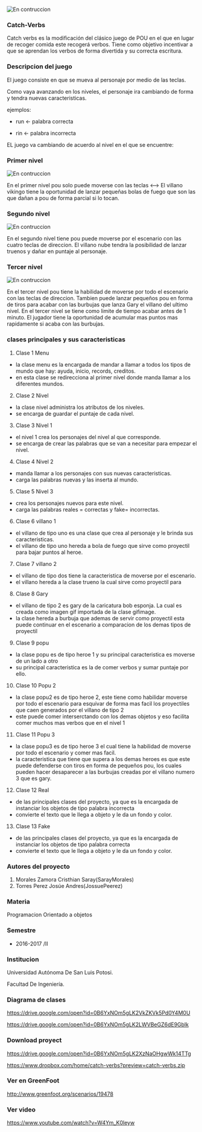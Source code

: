 ![En contruccion](https://lh3.googleusercontent.com/-uapAhPHZgSQ/WSx3LmFB_WI/AAAAAAAAAtE/Pvb0yz8N5OYsMW9xNHEzC0tKCBS96DWIgCL0B/w530-d-h334-p-rw/camiseta-pou-custom-logo-600x378.jpg)

### Catch-Verbs

Catch verbs es la modificación del clásico juego de POU en el que en lugar de recoger comida este recogerá verbos.
Tiene como objetivo incentivar a que se aprendan los verbos de forma divertida y su correcta escritura.

### Descripcion del juego

El juego consiste en que se mueva al personaje por medio de las teclas. 

Como vaya avanzando en los niveles, el personaje ira cambiando de forma y tendra nuevas caracteristicas.

ejemplos:

  * run <- palabra correcta
  
  * rin <- palabra incorrecta

EL juego va cambiando de acuerdo al nivel en el que se encuentre:

### Primer nivel 

![En contruccion](https://lh3.googleusercontent.com/-iPavFdeZQGU/WSyCyjYs7eI/AAAAAAAAAxE/EHUsU88UosMBQ2nPaR9vG2gU0K1T2rN1gCL0B/w250-d-h301-p-rw/Captura%2Bde%2Bpantalla%2B2017-05-29%2B14.51.54.png)

En el primer nivel pou solo puede moverse con las teclas <-->
El villano vikingo tiene la oportunidad de lanzar pequeñas bolas de fuego que son las que dañan a
pou de forma parcial si lo tocan.

### Segundo nivel

![En contruccion](https://lh3.googleusercontent.com/-TMRH_PgUSZk/WSyCwI1D_1I/AAAAAAAAAwo/s8ct-2tyPVgujGUBT01fTeat1KZQSN8AQCL0B/w250-d-h300-p-rw/Captura%2Bde%2Bpantalla%2B2017-05-29%2B14.53.47.png)

En el segundo nivel tiene pou puede moverse por el escenario con las cuatro teclas de direccion.
El villano nube tendra la posibilidad de lanzar truenos y dañar en puntaje al personaje.

### Tercer nivel

![En contruccion](https://lh3.googleusercontent.com/-GaP0RAlr8rA/WSyCsE68t7I/AAAAAAAAAwM/agKJ0Uzm6VcPLXLJ3oARNIz-pwMErV9nQCL0B/w250-d-h303-p-rw/Captura%2Bde%2Bpantalla%2B2017-05-29%2B14.55.12%25282%2529.png)

En el tercer nivel pou tiene la habilidad de moverse por todo el escenario con las teclas de direccion.
Tambien puede lanzar pequeños pou en forma de tiros para acabar con las burbujas que lanza Gary el villano del ultimo nivel.
En el tercer nivel se tiene como limite de tiempo acabar antes de 1 minuto. El jugador tiene la oportunidad 
de acumular mas puntos mas rapidamente si acaba con las burbujas.

### clases principales y sus caracteristicas

1. Clase 1 Menu
 * la clase menu es la encargada de mandar a llamar a todos los tipos de mundo que hay: ayuda, inicio, records, creditos.
 * en esta clase se redirecciona al primer nivel donde manda llamar a los diferentes mundos.
 
2. Clase 2 Nivel
 * la clase nivel administra los atributos de los niveles.
 * se encarga de guardar el puntaje de cada nivel.
 
3. Clase 3 Nivel 1
 * el nivel 1 crea los personajes del nivel al que corresponde.
 * se encarga de crear las palabras que se van a necesitar para empezar el nivel.
 
4. Clase 4 Nivel 2
 * manda llamar a los personajes con sus nuevas caracteristicas.
 * carga las palabras nuevas y las inserta al mundo.

5. Clase 5 Nivel 3
 * crea los personajes nuevos para este nivel.
 * carga las palabras reales = correctas y fake= incorrectas.

6. Clase 6 villano 1
 * el villano de tipo uno es una clase que crea al personaje y le brinda sus caracteristicas.
 * el villano de tipo uno hereda a bola de fuego que sirve como proyectil para bajar puntos al heroe.

7. Clase 7 villano 2
 * el villano de tipo dos tiene la caracteristica de moverse por el escenario.
 * el villano hereda a la clase trueno la cual sirve como proyectil para 

8. Clase 8 Gary
 * el villano de tipo 2 es gary de la caricatura bob esponja. La cual es creada como imagen gif importada de la clase gifimage.
 * la clase hereda a burbuja que ademas de servir como proyectil esta puede continuar en el escenario a comparacion de los demas tipos de proyectil

9. Clase 9 popu 
 * la clase popu es de tipo heroe 1 y su principal caracteristica es moverse de un lado a otro 
 * su principal caracteristica es la de comer verbos y sumar puntaje por ello.

10. Clase 10 Popu 2
 * la clase popu2 es de tipo heroe 2, este tiene como habilidar moverse por todo el escenario para esquivar de forma mas facil los proyectiles que caen generados por el villano de tipo 2
 * este puede comer interserctando con los demas objetos y eso facilita comer muchos mas verbos que en el nivel 1

11. Clase 11 Popu 3 
 * la clase popu3 es de tipo heroe 3 el cual tiene la habilidad de moverse por todo el escenario y comer mas facil.
 * la caracteristica que tiene que supera a los demas heroes es que este puede defenderse con tiros en forma de pequeños pou, los cuales pueden hacer desaparecer a las burbujas creadas por el villano numero 3 que es gary.

12. Clase 12 Real
 * de las principales clases del proyecto, ya que es la encargada de instanciar los objetos de tipo palabra incorrecta
 * convierte el texto que le llega a objeto y le da un fondo y color.
 
13. Clase 13 Fake
 * de las principales clases del proyecto, ya que es la encargada de instanciar los objetos de tipo palabra correcta
 * convierte el texto que le llega a objeto y le da un fondo y color.

### Autores del proyecto
1. Morales Zamora Cristhian Saray(SarayMorales)
2. Torres Perez Josúe Andres(JossuePeerez)

### Materia

Programacion Orientado a objetos

### Semestre
- 2016-2017 /II

### Institucion
Universidad Autónoma De San Luis Potosi. 

Facultad De Ingeniería.

### Diagrama de clases 
https://drive.google.com/open?id=0B6YxNOm5gLK2VkZKVk5Pd0Y4M0U

https://drive.google.com/open?id=0B6YxNOm5gLK2LWVBeGZ6dE9Gblk

### Download proyect 
https://drive.google.com/open?id=0B6YxNOm5gLK2XzNaOHgwWk14TTg

https://www.dropbox.com/home/catch-verbs?preview=catch-verbs.zip

### Ver en GreenFoot
http://www.greenfoot.org/scenarios/19478

### Ver video
https://www.youtube.com/watch?v=W4Ym_K0leyw


 
